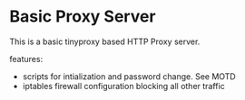 Basic Proxy Server
==================
This is a basic tinyproxy based HTTP Proxy server.

features:
- scripts for intialization and password change. See MOTD
- iptables firewall configuration blocking all other traffic
